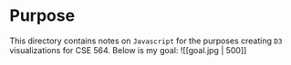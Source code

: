 # Purpose
This directory contains notes on `Javascript` for the purposes creating `D3` visualizations for CSE 564. 
Below is my goal:
![[goal.jpg | 500]]
